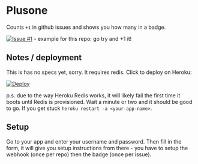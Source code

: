 # Plusone

Counts ``+1`` in github issues and shows you how many in a badge.

[![Issue #1](http://plusone-demo.herokuapp.com/count.svg?repo=ukd1/plusone&issue=1&sig=fcc82e36f38a2246df3732679c145b8061a282738d07192b22bda48b67114d04029cb2386f330f89639a2028c8fe021ef09985aa72a80b946589c8a1875e744e)](https://github.com/ukd1/plusone/issues/1) - example for this repo: go try and +1 it!

## Notes / deployment

This is has no specs yet, sorry. It requires redis. Click to deploy on Heroku:

[![Deploy](https://www.herokucdn.com/deploy/button.png)](https://heroku.com/deploy)

p.s. due to the way Heroku Redis works, it will likely fail the first time it boots until Redis is provisioned. Wait a minute or two and it should be good to go. If you get stuck ``heroku restart -a <your-app-name>``.

## Setup

Go to your app and enter your username and password. Then fill in the form, it will give you setup instructions from there - you have to setup the webhook (once per repo) then the badge (once per issue).